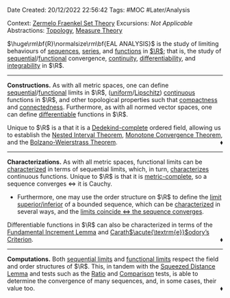 <div class="topSpace"></div>

Date Created: 20/12/2022 22:56:42
Tags: #MOC #Later/Analysis

Context: [Zermelo Fraenkel Set Theory](obsidian://open?file=TODO)
Excursions: _Not Applicable_
Abstractions: [Topology](obsidian://open?file=TODO), [Measure Theory](obsidian://open?file=TODO)

$\huge\rm\bf{R}\normalsize\rm\bf{EAL ANALYSIS}$ is the study of limiting behaviours of [sequences](Sequences%20in%20R.md), [series](Convergent%20and%20Divergent%20Series.md), and [functions](Functions%20in%20R.md) in [$\R$](Real%20Numbers.md); that is, the study of [sequential](Sequential%20Limits%20in%20R.md)/[functional](Functional%20Limits%20in%20R.md) convergence, [continuity](Continuous%20Function%20in%20R.md), [differentiability](Differentiable%20Function%20slash%20Derivative%20in%20R.md), and [integrability](obsidian://open?file=TODO) in $\R$.

---

**Constructions.** As with all metric spaces, one can define [sequential](Sequential%20Limits%20in%20R.md)/[functional](Functional%20Limits%20in%20R.md) limits in $\R$, ([uniform](Uniform%20Continuity.md)/[Lipschitz](Lipschitz%20Continuity.md)) [continuous](Continuous%20Function%20in%20R.md) functions in $\R$, and other topological properties such that [compactness](Compact%20Space.md) and [connectedness](obsidian://open?file=TODO). Furthermore, as with all normed vector spaces, one can define [differentiable](Differentiable%20Function%20slash%20Derivative%20in%20R.md) functions in $\R$.

Unique to $\R$ is a that it is a [Dedekind-complete](Dedekind-complete%20Ordered%20Set.md) ordered field, allowing us to establish the [Nested Interval Theorem](Nested%20Interval%20Theorem.md), [Monotone Convergence Theorem](Monotone%20Convergence%20Theorem.md), and the [Bolzano-Weierstrass Theorem](Bolzano-Weierstrass%20Theorem.md).<span style="float:right;">$\blacklozenge$</span>

---

**Characterizations.** As with all metric spaces, functional limits can be [characterized](Sequential%20Criterion%20for%20Functional%20Limits.md) in terms of sequential limits, which, in turn, [characterizes](Sequential%20slash%20functional%20limit%20characterizations%20of%20continuity.md) continuous functions. Unique to $\R$ is that it is [metric-complete](Metric-completeness%20of%20R.md), so a sequence converges $\Leftrightarrow$ it is Cauchy.
* Furthermore, one may use the order structure on $\R$ to define the [limit superior$/$inferior](Limit%20Superior%20slash%20Inferior.md) of a bounded sequence, which can be [characterized](Criteria%20for%20limit%20superior%20slash%20inferior.md) in several ways, and the [limits coincide $\Leftrightarrow$ the sequence converges](Convergence%20Criteria%20in%20R.md).

Differentiable functions in $\R$ can also be characterized in terms of the [Fundamental Increment Lemma](Fundamental%20Increment%20Lemma.md) and [Carath$\acute{\textrm{e}}$odory$\textrm{'}$s Criterion](Caratheodory's%20Differentation%20Criterion.md).<span style="float:right;">$\blacklozenge$</span>

---

**Computations.** Both [sequential limits](Sequential%20Limit%20Theorems%20in%20R.md) and [functional limits](Functional%20Limit%20Theorems%20in%20R.md) respect the field and order structures of $\R$. This, in tandem with the [Squeezed Distance Lemma](Squeezed%20Distance%20Lemma.md) and tests such as the [Ratio](Ratio%20Test%20(Sequence).md) and [Comparison](Comparison%20Test%20(Sequence).md) tests, is able to determine the convergence of many sequences, and, in some cases, their value too.<span style="float:right;">$\blacklozenge$</span>
